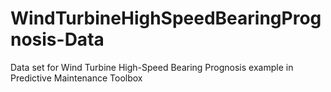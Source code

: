 # WindTurbineHighSpeedBearingPrognosis-Data
Data set for Wind Turbine High-Speed Bearing Prognosis example in Predictive Maintenance Toolbox
